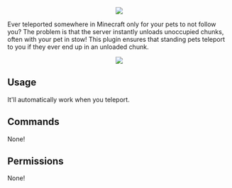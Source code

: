 <p align="center">
  <img src="https://i.imgur.com/Bwili3Z.png">
</p>

Ever teleported somewhere in Minecraft only for your pets to not follow you? The problem is that the server instantly unloads unoccupied chunks, often with your pet in stow! This plugin ensures that standing pets teleport to you if they ever end up in an unloaded chunk.

<p align="center">
  <img src="https://i.imgur.com/nbE7F5i.gif">
</p>

## Usage
It'll automatically work when you teleport.

## Commands
None!

## Permissions
None!
